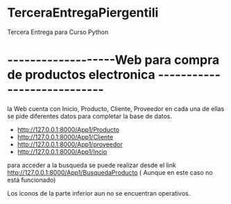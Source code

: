 # TerceraEntregaPiergentili
Tercera Entrega para Curso Python

# -------------------Web para compra de productos electronica ----------------------------
la Web cuenta con Inicio, Producto, Cliente, Proveedor
en cada una de ellas se pide diferentes datos para completar la base de datos.
- http://127.0.0.1:8000/App1/Producto
- http://127.0.0.1:8000/App1/Cliente
- http://127.0.0.1:8000/App1/proveedor
- http://127.0.0.1:8000/App1/Incio



para acceder a la busqueda se puede realizar desde el link
http://127.0.0.1:8000/App1/BusquedaProducto ( Aunque en este caso no está funcionado)

Los iconos de la parte inferior aun no se encuentran operativos.



